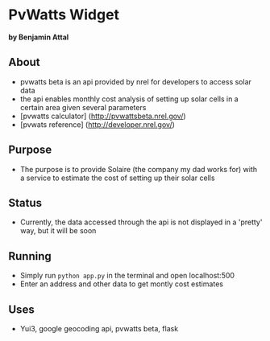 PvWatts Widget
==============

**by Benjamin Attal**

## About
  * pvwatts beta is an api provided by nrel for developers to access solar data
  * the api enables monthly cost analysis of setting up solar cells in a certain area given several parameters
  * [pvwatts calculator] (http://pvwattsbeta.nrel.gov/)
  * [pvwats reference] (http://developer.nrel.gov/)

## Purpose
  * The purpose is to provide Solaire (the company my dad works for) with a service to estimate the cost of setting up their solar cells

## Status
  * Currently, the data accessed through the api is not displayed in a 'pretty' way, but it will be soon

## Running
  * Simply run `python app.py` in the terminal and open localhost:500
  * Enter an address and other data to get montly cost estimates

## Uses
  * Yui3, google geocoding api, pvwatts beta, flask


